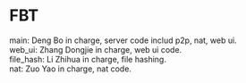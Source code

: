 FBT  
===
main: Deng Bo in charge, server code includ p2p, nat, web ui.  
web\_ui: Zhang Dongjie in charge, web ui code.  
file\_hash: Li Zhihua in charge, file hashing.  
nat: Zuo Yao in charge, nat code.  
  
